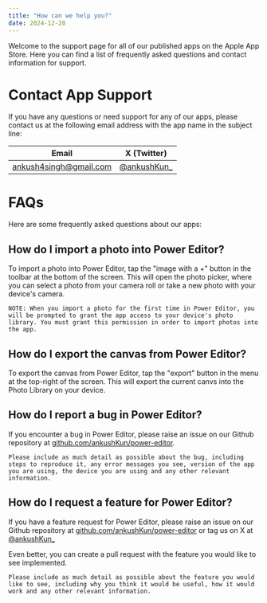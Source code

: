 ```yaml
---
title: "How can we help you?"
date: 2024-12-20
---
```


Welcome to the support page for all of our published apps on the Apple App Store. Here you can find a list of frequently asked questions and contact information for support.

# Contact App Support

If you have any questions or need support for any of our apps, please contact us at the following email address with the app name in the subject line:

|                          Email                          |               X (Twitter)               |
| :-----------------------------------------------------: | :-------------------------------------: |
| [ankush4singh@gmail.com](mailto:ankush4singh@gmail.com) | [@ankushKun_](https://x.com/ankushKun_) |

# FAQs

Here are some frequently asked questions about our apps:

## How do I import a photo into Power Editor?
To import a photo into Power Editor, tap the "image with a +" button in the toolbar at the bottom of the screen. This will open the photo picker, where you can select a photo from your camera roll or take a new photo with your device's camera.

    NOTE: When you import a photo for the first time in Power Editor, you will be prompted to grant the app access to your device's photo library. You must grant this permission in order to import photos into the app.

## How do I export the canvas from Power Editor?

To export the canvas from Power Editor, tap the "export" button in the menu at the top-right of the screen. This will export the current canvs into the Photo Library on your device.

## How do I report a bug in Power Editor?

If you encounter a bug in Power Editor, please raise an issue on our Github repository at [github.com/ankushKun/power-editor](https://github.com/ankushKun/power-editor/issues).

    Please include as much detail as possible about the bug, including steps to reproduce it, any error messages you see, version of the app you are using, the device you are using and any other relevant information.

## How do I request a feature for Power Editor?

If you have a feature request for Power Editor, please raise an issue on our Github repository at [github.com/ankushKun/power-editor](https://github.com/ankushKun/power-editor/issues) or tag us on X at [@ankushKun_](https://x.com/ankushKun_)

Even better, you can create a pull request with the feature you would like to see implemented.

    Please include as much detail as possible about the feature you would like to see, including why you think it would be useful, how it would work and any other relevant information.
